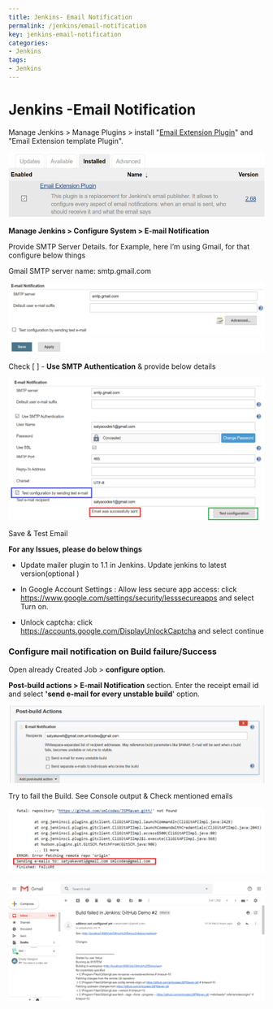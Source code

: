```yaml
---
title: Jenkins- Email Notification
permalink: /jenkins/email-notification
key: jenkins-email-notification
categories:
- Jenkins
tags:
- Jenkins
---
```




Jenkins -Email Notification
===========================

Manage Jenkins \> Manage Plugins \> install "[Email Extension
Plugin](https://plugins.jenkins.io/email-ext)" and "Email Extension template
Plugin".

![](media/faf67c475d24993d42691d4dd94e48f8.png)

**Manage Jenkins \> Configure System \> E-mail Notification**

Provide SMTP Server Details. for Example, here I’m using Gmail, for that
configure below things

Gmail SMTP server name: smtp.gmail.com

![](media/cdfc358f8cd30c03142af99cfebb36da.png)

Check [ ] - **Use SMTP Authentication** & provide below details

![](media/90afcbb9607d888346d4e98d904f2deb.png)

Save & Test Email

**For any Issues, please do below things**

-   Update mailer plugin to 1.1 in Jenkins. Update jenkins to latest
    version(optional )

-   In Google Account Settings : Allow less secure app access:
    click <https://www.google.com/settings/security/lesssecureapps> and select
    Turn on.

-   Unlock captcha: click <https://accounts.google.com/DisplayUnlockCaptcha> and
    select continue

### Configure mail notification on Build failure/Success

Open already Created Job \> **configure option**.

**Post-build actions \> E-mail Notification** section. Enter the receipt email
id and select **'send e-mail for every unstable build**' option.

![](media/7c3d43c638bdc74086744ae5917eec9e.png)

Try to fail the Build. See Console output & Check mentioned emails

![](media/cb754a98d1bd92eaf0cfa94968a6a46e.png)

![](media/7b667485197ffdbf9b4e82e1c86c26fa.png)
